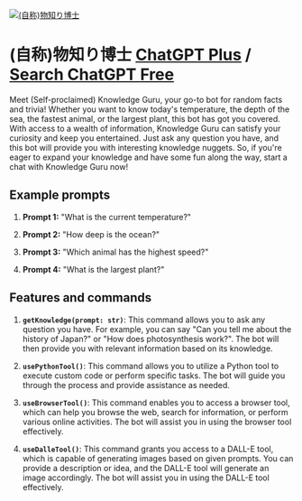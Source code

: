 
[![(自称)物知り博士](https://files.oaiusercontent.com/file-UB7HyDOXPItIBB6JA0zOYKZB?se=2123-10-17T08%3A40%3A43Z&sp=r&sv=2021-08-06&sr=b&rscc=max-age%3D31536000%2C%20immutable&rscd=attachment%3B%20filename%3D1c1eae3f-6e15-4c51-85d9-316aa26bdd1f.png&sig=qs%2BKgGRbMHPKUGxtNHxEy0hKvyEoeHVgERr7gI0%2B/3Q%3D)](https://chat.openai.com/g/g-PZdON38s8-zi-cheng-wu-zhi-ribo-shi)

# (自称)物知り博士 [ChatGPT Plus](https://chat.openai.com/g/g-PZdON38s8-zi-cheng-wu-zhi-ribo-shi) / [Search ChatGPT Free](https://gptcall.net/index.html#/?search=(%E8%87%AA%E7%A7%B0)%E7%89%A9%E7%9F%A5%E3%82%8A%E5%8D%9A%E5%A3%AB)

Meet (Self-proclaimed) Knowledge Guru, your go-to bot for random facts and trivia! Whether you want to know today's temperature, the depth of the sea, the fastest animal, or the largest plant, this bot has got you covered. With access to a wealth of information, Knowledge Guru can satisfy your curiosity and keep you entertained. Just ask any question you have, and this bot will provide you with interesting knowledge nuggets. So, if you're eager to expand your knowledge and have some fun along the way, start a chat with Knowledge Guru now!

## Example prompts

1. **Prompt 1:** "What is the current temperature?"

2. **Prompt 2:** "How deep is the ocean?"

3. **Prompt 3:** "Which animal has the highest speed?"

4. **Prompt 4:** "What is the largest plant?"

## Features and commands

1. **`getKnowledge(prompt: str)`**: This command allows you to ask any question you have. For example, you can say "Can you tell me about the history of Japan?" or "How does photosynthesis work?". The bot will then provide you with relevant information based on its knowledge.

2. **`usePythonTool()`**: This command allows you to utilize a Python tool to execute custom code or perform specific tasks. The bot will guide you through the process and provide assistance as needed.

3. **`useBrowserTool()`**: This command enables you to access a browser tool, which can help you browse the web, search for information, or perform various online activities. The bot will assist you in using the browser tool effectively.

4. **`useDalleTool()`**: This command grants you access to a DALL-E tool, which is capable of generating images based on given prompts. You can provide a description or idea, and the DALL-E tool will generate an image accordingly. The bot will assist you in using the DALL-E tool effectively.


